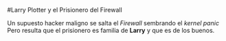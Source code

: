 #Larry Plotter y el Prisionero del Firewall

Un supuesto hacker maligno se salta el *Firewall* sembrando el *kernel panic*
Pero resulta que el prisionero es familia de **Larry** y que es de los buenos.
